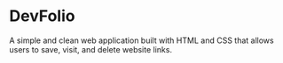 # DevFolio
A simple and clean web application built with HTML and CSS that allows users to save, visit, and delete website links.
